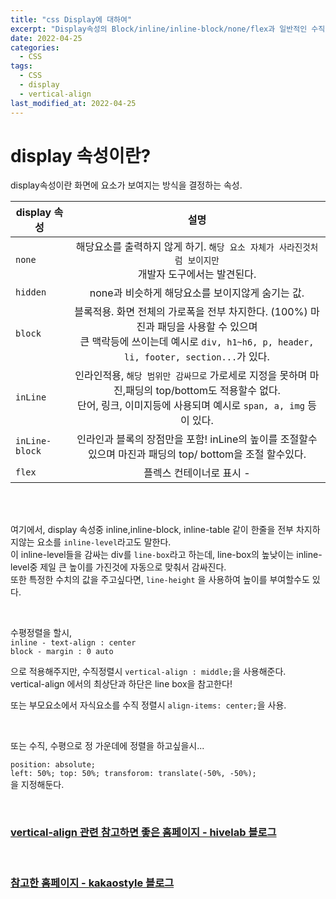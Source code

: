 ```yaml
---
title: "css Display에 대하여"
excerpt: "Display속성의 Block/inline/inline-block/none/flex과 일반적인 수직/수평 정렬(vertical-align)"
date: 2022-04-25
categories:
  - CSS
tags:
  - CSS
  - display
  - vertical-align
last_modified_at: 2022-04-25
---
```


# display 속성이란?

display속성이란 화면에 요소가 보여지는 방식을 결정하는 속성.

| display 속성   |                                                                                     설명                                                                                     |
| -------------- | :--------------------------------------------------------------------------------------------------------------------------------------------------------------------------: |
| `none`         |                                   해당요소를 출력하지 않게 하기. `해당 요소 자체가 사라진것처럼 보이지만` <br>개발자 도구에서는 발견된다.                                    |
| `hidden`       |                                                               none과 비슷하게 해당요소를 보이지않게 숨기는 값.                                                               |
| `block`        | 블록적용. 화면 전체의 가로폭을 전부 차지한다. (100%) 마진과 패딩을 사용할 수 있으며 <br> 큰 맥락등에 쓰이는데 예시로 `div, h1~h6, p, header, li, footer, section...`가 있다. |
| `inLine`       |   인라인적용, `해당 범위만 감싸므로` 가로세로 지정을 못하며 마진,패딩의 top/bottom도 적용할수 없다. <br> 단어, 링크, 이미지등에 사용되며 예시로 `span, a, img` 등이 있다.    |
| `inLine-block` |                                   인라인과 블록의 장점만을 포함! inLine의 높이를 조절할수있으며 마진과 패딩의 top/ bottom을 조절 할수있다.                                   |
| `flex`         |                                                                           플렉스 컨테이너로 표시 -                                                                           |

<br>

<Br>

여기에서, display 속성중 inline,inline-block, inline-table 같이 한줄을 전부 차지하지않는 요소를 `inline-level`라고도 말한다.  
이 inline-level들을 감싸는 div를 `line-box`라고 하는데, line-box의 높낮이는 inline-level중 제일 큰 높이를 가진것에 자동으로 맞춰서 감싸진다.  
또한 특정한 수치의 값을 주고싶다면, `line-height` 을 사용하여 높이를 부여할수도 있다.
<Br>

<Br>

수평정렬을 할시,  
`inline - text-align : center`  
`block - margin : 0 auto`

으로 적용해주지만, 수직정렬시 `vertical-align : middle;`을 사용해준다.  
vertical-align 에서의 최상단과 하단은 line box을 참고한다!

또는 부모요소에서 자식요소를 수직 정렬시 `align-items: center;`을 사용.

<br>

또는 수직, 수평으로 정 가운데에 정렬을 하고싶을시...

`position: absolute;`  
`left: 50%; top: 50%; transforom: translate(-50%, -50%);`  
을 지정해둔다.

<br>

### [ vertical-align 관련 참고하면 좋은 홈페이지 - hivelab 블로그](http://blog.hivelab.co.kr/%EA%B3%B5%EC%9C%A0-vertical-align-%ED%8C%8C%ED%97%A4%EC%B9%98%EA%B8%B0-1%EB%B6%80/)

<br>

### [참고한 홈페이지 - kakaostyle 블로그](https://devblog.croquis.com/ko/2019-04-29-1-vertical-align-line-box/)
